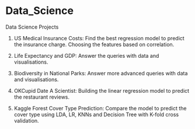 # Data_Science
Data Science Projects

1. US Medical Insurance Costs: 
Find the best regression model to predict the insurance charge. Choosing the features based on correlation.

2. Life Expectancy and GDP: 
Answer the queries with data and visualisations.

3. Biodiversity in National Parks: 
Answer more advanced queries with data and visualisations.

4. OKCupid Date A Scientist: 
Building the linear regression model to predict the restaurant reviews.

5. Kaggle Forest Cover Type Prediction: 
Compare the model to predict the cover type using LDA, LR, KNNs and Decision Tree with K-fold cross validation.
